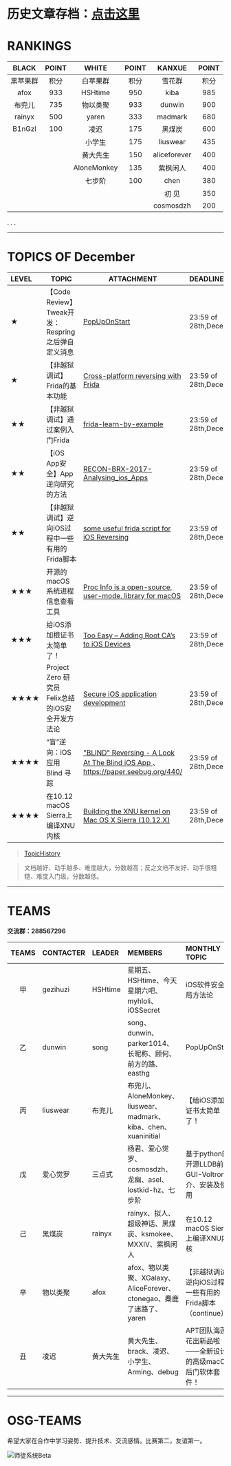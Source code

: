 # 历史文章存档：[点击这里](TopicHistory.md)

# RANKINGS

| BLACK  | POINT |    WHITE    | POINT |    KANXUE    | POINT |
| :----: | :---: | :---------: | :---: | :----------: | :---: |
|  黑苹果群  |  积分   |    白苹果群     |  积分   |     雪花群      |  积分   |
|afox|933|HSHtime|950|kiba|985|
|布兜儿|735|物以类聚|933|dunwin|900|
|rainyx|500|yaren|333|madmark|680|
|B1nGzl|100|凌迟|175|黑煤炭|600|
|||小学生|175|liuswear|435|
|||黄大先生|150|aliceforever|400|
|||AloneMonkey|135|紫枫闲人|400|
|||七步阶|100|chen|380|
|||||初 见|350|
|||||cosmosdzh|200|

.
.
.

------

# TOPICS OF December

| LEVEL | TOPIC                                 | ATTACHMENT                               | DEADLINE                |
| :---- | ------------------------------------- | ---------------------------------------- | :---------------------- |
| ★     | 【Code Review】Tweak开发：Respring之后弹自定义消息 | [PopUpOnStart](https://github.com/LacertosusRepo/Open-Source-Tweaks) | 23:59 of 28th,December |
| ★     | 【非越狱调试】Frida的基本功能                     | [Cross-platform reversing with Frida](http://2015.zeronights.org/assets/files/23-Ravnas.pdf) | 23:59 of 28th,December |
| ★★    | 【非越狱调试】通过案例入门Frida                    | [frida-learn-by-example](http://www.ninoishere.com/frida-learn-by-example/) | 23:59 of 28th,December |
| ★★    | 【iOS App安全】App逆向研究的方法                 | [RECON-BRX-2017-Analysing_ios_Apps](http://bbs.pediy.com/thread-220771.htm) | 23:59 of 28th,December |
| ★★    | 【非越狱调试】逆向iOS过程中一些有用的Frida脚本           | [some useful frida script for iOS Reversing](https://github.com/as0ler/frida-scripts) | 23:59 of 28th,December |
| ★★★    | 开源的macOS系统进程信息查看工具   |[Proc Info is a open-source, user-mode, library for macOS](https://github.com/objective-see/ProcInfo)           | 23:59 of 28th,December |
|★★★|给iOS添加根证书太简单了！|[Too Easy – Adding Root CA’s to iOS Devices](https://sensepost.com/blog/2016/too-easy-adding-root-cas-to-ios-devices/)|23:59 of 28th,December |
| ★★★★  | Project Zero 研究员 Felix总结的iOS安全开发方法论   | [Secure iOS application development](https://github.com/felixgr/secure-ios-app-dev) | 23:59 of 28th,December |
|★★★★|“盲”逆向：iOS 应用 Blind 寻踪|["BLIND" Reversing - A Look At The Blind iOS App ](https://exceptionlevelone.blogspot.tw/2017/10/blind-reversing.html)、https://paper.seebug.org/440/|23:59 of 28th,December |
|★★★★|在10.12 macOS Sierra上编译XNU内核|[Building the XNU kernel on Mac OS X Sierra (10.12.X)](https://0xcc.re/building-xnu-kernel-macosx-sierrra-10-12-x/)|23:59 of 28th,December |


>[TopicHistory](TopicHistory.md)

>文档越好、动手越多、难度越大，分数越高；反之文档不友好、动手很粗糙、难度入门级，分数越低。

***

# TEAMS

**交流群：288567296**

| TEAMS | CONTACTER | LEADER | MEMBERS                                  | MONTHLY TOPIC                        |
| :---: | :-------- | :----- | :--------------------------------------- | :----------------------------------- |
|   甲   | gezihuzi  | HSHtime | 星期五、HSHtime、今天星期六吧、myhloli、iOSSecret | iOS软件安全全局方法论                         |
|   乙   | dunwin    | song   | song、dunwin、parker1014、长昵称、顾何、前方的路、easthg | PopUpOnStart                         |
|   丙   | liuswear  | 布兜儿    | 布兜儿、AloneMonkey、liuswear、madmark、kiba、chen、xuaninitial | 【给iOS添加根证书太简单了！                 |
|   戊   | 爱心觉罗      | 三点式    | 杨君、爱心觉罗、cosmosdzh、龙幽、asel、lostkid-hz、七步阶 | 基于python的开源LLDB前端GUI-Voltron简介、安装及使用 |
|   己   | 黑煤炭       | rainyx | rainyx、拟人、超级神话、黑煤炭、ksmokee、MXXIV、紫枫闲人    | 在10.12 macOS Sierra上编译XNU内核    |
|   辛   | 物以类聚      | afox   | afox、物以类聚、XGalaxy、AliceForever、ctonegao、麋鹿了迷路了、yaren | 【非越狱调试】逆向iOS过程中一些有用的Frida脚本（continue）          |
|   丑   | 凌迟        | 黄大先生   | 黄大先生、brack、凌迟、小学生、Arming、debug           | APT团队海莲花出新品啦——全新设计的高级macOS后门软体套件！    |

***

# OSG-TEAMS
希望大家在合作中学习姿势、提升技术、交流感情。比赛第二，友谊第一。

![师徒系统Beta](pic/teams.jpg)
